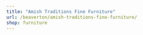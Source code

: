 ```yaml
---
title: "Amish Traditions Fine Furniture"
url: /beaverton/amish-traditions-fine-furniture/
shop: furniture
---
```

